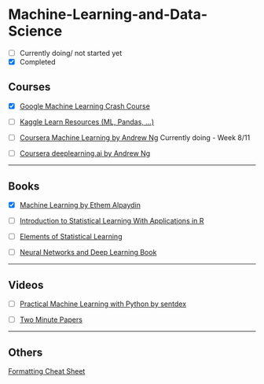 # Machine-Learning-and-Data-Science

- [ ] Currently doing/ not started yet
- [x] Completed

## Courses

- [x] [Google Machine Learning Crash Course](https://developers.google.com/machine-learning/crash-course/)

- [ ] [Kaggle Learn Resources (ML, Pandas, ...)](https://kaggle.com/learn)

- [ ] [Coursera Machine Learning by Andrew Ng](https://www.coursera.org/learn/machine-learning)
Currently doing - Week 8/11

- [ ] [Coursera deeplearning.ai by Andrew Ng](https://www.coursera.org/specializations/deep-learning)

---
## Books

- [x] [Machine Learning by Ethem Alpaydin](https://mitpress.mit.edu/books/machine-learning)

- [ ] [Introduction to Statistical Learning With Applications in R](http://www-bcf.usc.edu/~gareth/ISL/ISLR%20First%20Printing.pdf)

- [ ] [Elements of Statistical Learning](https://web.stanford.edu/~hastie/Papers/ESLII.pdf)

- [ ] [Neural Networks and Deep Learning Book](http://neuralnetworksanddeeplearning.com/index.html)

---
## Videos

- [ ] [Practical Machine Learning with Python by sentdex](https://www.youtube.com/playlist?list=PLQVvvaa0QuDfKTOs3Keq_kaG2P55YRn5v)

- [ ] [Two Minute Papers](https://www.youtube.com/playlist?list=PLujxSBD-JXgnqDD1n-V30pKtp6Q886x7e)

---
## Others

[Formatting Cheat Sheet](https://github.com/adam-p/markdown-here/wiki/Markdown-Cheatsheet)
